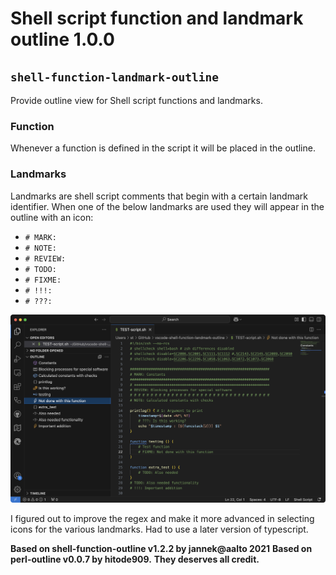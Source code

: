 # Shell script function and landmark outline 1.0.0

## `shell-function-landmark-outline`

Provide outline view for Shell script functions and landmarks.

### Function

Whenever a function is defined in the script it will be placed in the outline.

### Landmarks

Landmarks are shell script comments that begin with a certain landmark identifier. When one of the below landmarks are used they will appear in the outline with an icon:

- `# MARK:`
- `# NOTE:`
- `# REVIEW:`
- `# TODO:`
- `# FIXME:`
- `# !!!:`
- `# ???:`

![screenshot1](images/screenshot.png)

I figured out to improve the regex and make it more advanced in selecting icons for the various landmarks. Had to use a later version of typescript.

**Based on shell-function-outline v1.2.2 by jannek@aalto 2021**
**Based on perl-outline v0.0.7 by hitode909.**
**They deserves all credit.**
